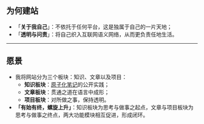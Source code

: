 ## 为何建站

- 「**关于我自己**」：不依托于任何平台，这是独属于自己的一片天地；
- 「**透明与问责**」：将自己织入互联网语义网络，从而更负责任地生活。

---

## 愿景
- 我将网站分为三个板块：知识、文章以及项目：
	- **知识板块**：[原子化笔记](atomic-notes.md)的公开实践；
	- **文章板块**：贯通之道在语言中成形；
	- **项目板块**：对所做之事，保持透明。
- **「有始有终，螺旋上升」**：知识板块为思考与做事之起点，文章与项目板块为思考与做事之终点，两大功能模块相互促进，形成闭环。